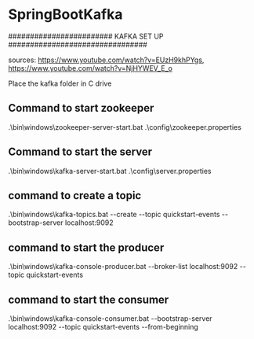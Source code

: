 # SpringBootKafka

######################## KAFKA SET UP ################################

sources: https://www.youtube.com/watch?v=EUzH9khPYgs, https://www.youtube.com/watch?v=NjHYWEV_E_o

Place the kafka folder in C drive

## Command to start zookeeper
.\bin\windows\zookeeper-server-start.bat .\config\zookeeper.properties

## Command to start the server
.\bin\windows\kafka-server-start.bat .\config\server.properties

## command to create a topic
.\bin\windows\kafka-topics.bat --create --topic quickstart-events --bootstrap-server localhost:9092

## command to start the producer
.\bin\windows\kafka-console-producer.bat --broker-list localhost:9092 --topic quickstart-events

## command to start the consumer
.\bin\windows\kafka-console-consumer.bat --bootstrap-server localhost:9092 --topic quickstart-events --from-beginning
